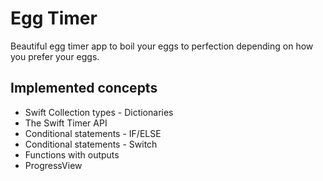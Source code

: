 # Egg Timer

Beautiful egg timer app to boil your eggs to perfection depending on how you prefer your eggs. 

## Implemented concepts

* Swift Collection types - Dictionaries
* The Swift Timer API
* Conditional statements - IF/ELSE
* Conditional statements - Switch
* Functions with outputs
* ProgressView

